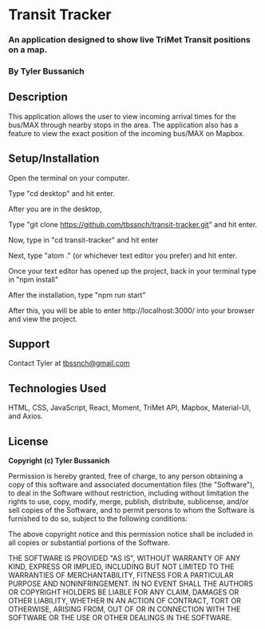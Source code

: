 # Transit Tracker
### An application designed to show live TriMet Transit positions on a map.
### **By Tyler Bussanich**

## Description

This application allows the user to view incoming arrival times for the bus/MAX through nearby stops in the area. The application also has a feature to view the exact position of the incoming bus/MAX on Mapbox. 



## Setup/Installation

Open the terminal on your computer.

Type "cd desktop" and hit enter.

After you are in the desktop,

Type "git clone https://github.com/tbssnch/transit-tracker.git" and hit enter.

Now, type in "cd transit-tracker" and hit enter

Next, type "atom ." (or whichever text editor you prefer) and hit enter.

Once your text editor has opened up the project, back in your terminal type in "npm install"

After the installation, type "npm run start"

After this, you will be able to enter http://localhost:3000/ into your browser and view the project.


## Support

Contact Tyler at tbssnch@gmail.com

## Technologies Used

HTML, CSS, JavaScript, React, Moment, TriMet API, Mapbox, Material-UI, and Axios.

## License

**Copyright (c) Tyler Bussanich**

Permission is hereby granted, free of charge, to any person obtaining a copy
of this software and associated documentation files (the "Software"), to deal
in the Software without restriction, including without limitation the rights
to use, copy, modify, merge, publish, distribute, sublicense, and/or sell
copies of the Software, and to permit persons to whom the Software is
furnished to do so, subject to the following conditions:

The above copyright notice and this permission notice shall be included in all
copies or substantial portions of the Software.

THE SOFTWARE IS PROVIDED "AS IS", WITHOUT WARRANTY OF ANY KIND, EXPRESS OR
IMPLIED, INCLUDING BUT NOT LIMITED TO THE WARRANTIES OF MERCHANTABILITY,
FITNESS FOR A PARTICULAR PURPOSE AND NONINFRINGEMENT. IN NO EVENT SHALL THE
AUTHORS OR COPYRIGHT HOLDERS BE LIABLE FOR ANY CLAIM, DAMAGES OR OTHER
LIABILITY, WHETHER IN AN ACTION OF CONTRACT, TORT OR OTHERWISE, ARISING FROM,
OUT OF OR IN CONNECTION WITH THE SOFTWARE OR THE USE OR OTHER DEALINGS IN THE
SOFTWARE.
